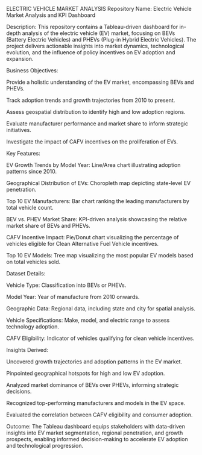 ELECTRIC VEHICLE MARKET ANALYSIS
Repository Name: Electric Vehicle Market Analysis and KPI Dashboard

Description:
This repository contains a Tableau-driven dashboard for in-depth analysis of the electric vehicle (EV) market, focusing on BEVs (Battery Electric Vehicles) and PHEVs (Plug-in Hybrid Electric Vehicles). The project delivers actionable insights into market dynamics, technological evolution, and the influence of policy incentives on EV adoption and expansion.

Business Objectives:

Provide a holistic understanding of the EV market, encompassing BEVs and PHEVs.

Track adoption trends and growth trajectories from 2010 to present.

Assess geospatial distribution to identify high and low adoption regions.

Evaluate manufacturer performance and market share to inform strategic initiatives.

Investigate the impact of CAFV incentives on the proliferation of EVs.

Key Features:

EV Growth Trends by Model Year: Line/Area chart illustrating adoption patterns since 2010.

Geographical Distribution of EVs: Choropleth map depicting state-level EV penetration.

Top 10 EV Manufacturers: Bar chart ranking the leading manufacturers by total vehicle count.

BEV vs. PHEV Market Share: KPI-driven analysis showcasing the relative market share of BEVs and PHEVs.

CAFV Incentive Impact: Pie/Donut chart visualizing the percentage of vehicles eligible for Clean Alternative Fuel Vehicle incentives.

Top 10 EV Models: Tree map visualizing the most popular EV models based on total vehicles sold.

Dataset Details:

Vehicle Type: Classification into BEVs or PHEVs.

Model Year: Year of manufacture from 2010 onwards.

Geographic Data: Regional data, including state and city for spatial analysis.

Vehicle Specifications: Make, model, and electric range to assess technology adoption.

CAFV Eligibility: Indicator of vehicles qualifying for clean vehicle incentives.

Insights Derived:

Uncovered growth trajectories and adoption patterns in the EV market.

Pinpointed geographical hotspots for high and low EV adoption.

Analyzed market dominance of BEVs over PHEVs, informing strategic decisions.

Recognized top-performing manufacturers and models in the EV space.

Evaluated the correlation between CAFV eligibility and consumer adoption.

Outcome:
The Tableau dashboard equips stakeholders with data-driven insights into EV market segmentation, regional penetration, and growth prospects, enabling informed decision-making to accelerate EV adoption and technological progression.

